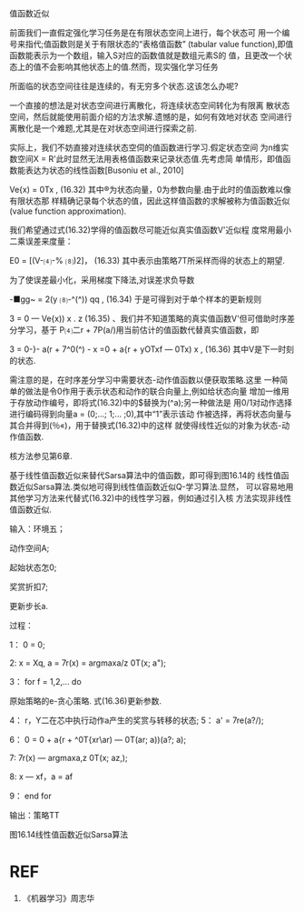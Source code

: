 

值函数近似






前面我们一直假定强化学习任务是在有限状态空间上进行，每个状态可 用一个编号来指代;值函数则是关于有限状态的“表格值函数” (tabular value function),即值函数能表示为一个数组，输入S对应的函数值就是数组元素S的 值，且更改一个状态上的值不会影响其他状态上的值.然而，现实强化学习任务


所面临的状态空间往往是连续的，有无穷多个状态.这该怎么办呢?

一个直接的想法是对状态空间进行离散化，将连续状态空间转化为有限离 散状态空间，然后就能使用前面介绍的方法求解.遗憾的是，如何有效地对状态 空间进行离散化是一个难题,尤其是在对状态空间进行探索之前.

实际上，我们不妨直接对连续状态空伺的值函数进行学习.假定状态空间 为n维实数空间X = R'此时显然无法用表格值函数来记录状态值.先考虑简 单情形，即值函数能表达为状态的线性函数[Busoniu et al., 2010]

Ve{x) = 0Tx ,    (16.32)
其中®为状态向量，0为参数向量.由于此时的值函数难以像有限状态那 样精确记录每个状态的值，因此这样值函数的求解被称为值函数近似(value function approximation).

我们希望通过式(16.32)学得的值函数尽可能近似真实值函数V'近似程 度常用最小二乘误差来度量：

E0 =    [(V-⑷-% ⑻)2]，    (16.33)
其中表示由策略7T所采样而得的状态上的期望.

为了使误差最小化，采用梯度下降法,对误差求负导数

-■gg~ =    2(y ⑻-^(^)) qq
,    (16.34)
于是可得到对于单个样本的更新规则

3 = 0    — Ve{x)) x . z    (16.35)
、我们并不知道策略的真实值函数V'但可借助时序差分学习，基于 P⑷二r + 7P(a/)用当前估计的值函数代替真实值函数，即

3 = 0-}- a(r + 7^0(^) -    x
=0 + a{r + yOTxf — 0Tx) x ,    (16.36)
其中V是下一时刻的状态.

需注意的是，在时序差分学习中需要状态-动作值函数以便获取策略.这里 一种简单的做法是令0作用于表示状态和动作的联合向量上,例如给状态向量 增加一维用于存放动作编号，即将式(16.32)中的$替换为(^a);另一种做法是 用0/1对动作选择进行编码得到向量a = (0;...; 1;... ;0),其中“1”表示该动 作被选择，再将状态向量与其合并得到(％«)，用于替换式(16.32)中的这样 就使得线性近似的对象为状态-动作值函数.

核方法参见第6章.


基于线性值函数近似来替代Sarsa算法中的值函数，即可得到图16.14的 线性值函数近似Sarsa算法.类似地可得到线性值函数近似Q-学习算法.显然， 可以容易地用其他学习方法来代替式(16.32)中的线性学习器，例如通过引入核 方法实现非线性值函数近似.

输入：环境五；

动作空间A;

起始状态怎0;

奖赏折扣7;

更新步长a.

过程：

1： 0 = 0;

2: x = Xq, a = 7r(x) = argmaxa/z 0T(x; a");

3： for f = 1,2,... do

原始策略的e-贪心策略. 式(16.36)更新参数.


4： r，Y二在芯中执行动作a产生的奖赏与转移的状态; 5： a' = 7re(a?/);

6：    0 = 0 + a{r + ^0T{xr\ar) — 0T(ar; a))(a?; a);

7:    7r(x) — argmaxa,z 0T(x; az,);

8:    x — xf，a = af

9： end for

输出：策略TT

图16.14线性值函数近似Sarsa算法










# REF
1. 《机器学习》周志华

